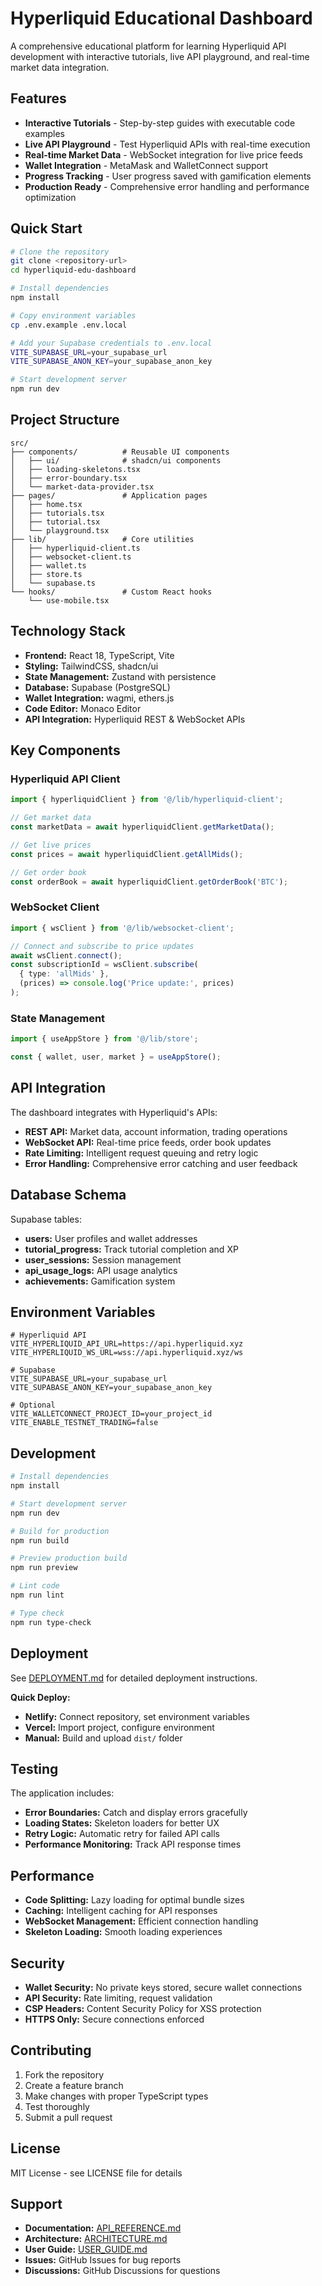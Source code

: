 # Hyperliquid Educational Dashboard

A comprehensive educational platform for learning Hyperliquid API development with interactive tutorials, live API playground, and real-time market data integration.

## Features

- **Interactive Tutorials** - Step-by-step guides with executable code examples
- **Live API Playground** - Test Hyperliquid APIs with real-time execution
- **Real-time Market Data** - WebSocket integration for live price feeds
- **Wallet Integration** - MetaMask and WalletConnect support
- **Progress Tracking** - User progress saved with gamification elements
- **Production Ready** - Comprehensive error handling and performance optimization

## Quick Start

```bash
# Clone the repository
git clone <repository-url>
cd hyperliquid-edu-dashboard

# Install dependencies
npm install

# Copy environment variables
cp .env.example .env.local

# Add your Supabase credentials to .env.local
VITE_SUPABASE_URL=your_supabase_url
VITE_SUPABASE_ANON_KEY=your_supabase_anon_key

# Start development server
npm run dev
```

## Project Structure

```
src/
├── components/          # Reusable UI components
│   ├── ui/              # shadcn/ui components
│   ├── loading-skeletons.tsx
│   ├── error-boundary.tsx
│   └── market-data-provider.tsx
├── pages/               # Application pages
│   ├── home.tsx
│   ├── tutorials.tsx
│   ├── tutorial.tsx
│   └── playground.tsx
├── lib/                 # Core utilities
│   ├── hyperliquid-client.ts
│   ├── websocket-client.ts
│   ├── wallet.ts
│   ├── store.ts
│   └── supabase.ts
└── hooks/               # Custom React hooks
    └── use-mobile.tsx
```

## Technology Stack

- **Frontend:** React 18, TypeScript, Vite
- **Styling:** TailwindCSS, shadcn/ui
- **State Management:** Zustand with persistence
- **Database:** Supabase (PostgreSQL)
- **Wallet Integration:** wagmi, ethers.js
- **Code Editor:** Monaco Editor
- **API Integration:** Hyperliquid REST & WebSocket APIs

## Key Components

### Hyperliquid API Client

```typescript
import { hyperliquidClient } from '@/lib/hyperliquid-client';

// Get market data
const marketData = await hyperliquidClient.getMarketData();

// Get live prices
const prices = await hyperliquidClient.getAllMids();

// Get order book
const orderBook = await hyperliquidClient.getOrderBook('BTC');
```

### WebSocket Client

```typescript
import { wsClient } from '@/lib/websocket-client';

// Connect and subscribe to price updates
await wsClient.connect();
const subscriptionId = wsClient.subscribe(
  { type: 'allMids' },
  (prices) => console.log('Price update:', prices)
);
```

### State Management

```typescript
import { useAppStore } from '@/lib/store';

const { wallet, user, market } = useAppStore();
```

## API Integration

The dashboard integrates with Hyperliquid's APIs:

- **REST API:** Market data, account information, trading operations
- **WebSocket API:** Real-time price feeds, order book updates
- **Rate Limiting:** Intelligent request queuing and retry logic
- **Error Handling:** Comprehensive error catching and user feedback

## Database Schema

Supabase tables:

- **users:** User profiles and wallet addresses
- **tutorial_progress:** Track tutorial completion and XP
- **user_sessions:** Session management
- **api_usage_logs:** API usage analytics
- **achievements:** Gamification system

## Environment Variables

```env
# Hyperliquid API
VITE_HYPERLIQUID_API_URL=https://api.hyperliquid.xyz
VITE_HYPERLIQUID_WS_URL=wss://api.hyperliquid.xyz/ws

# Supabase
VITE_SUPABASE_URL=your_supabase_url
VITE_SUPABASE_ANON_KEY=your_supabase_anon_key

# Optional
VITE_WALLETCONNECT_PROJECT_ID=your_project_id
VITE_ENABLE_TESTNET_TRADING=false
```

## Development

```bash
# Install dependencies
npm install

# Start development server
npm run dev

# Build for production
npm run build

# Preview production build
npm run preview

# Lint code
npm run lint

# Type check
npm run type-check
```

## Deployment

See [DEPLOYMENT.md](./DEPLOYMENT.md) for detailed deployment instructions.

**Quick Deploy:**
- **Netlify:** Connect repository, set environment variables
- **Vercel:** Import project, configure environment
- **Manual:** Build and upload `dist/` folder

## Testing

The application includes:

- **Error Boundaries:** Catch and display errors gracefully
- **Loading States:** Skeleton loaders for better UX
- **Retry Logic:** Automatic retry for failed API calls
- **Performance Monitoring:** Track API response times

## Performance

- **Code Splitting:** Lazy loading for optimal bundle sizes
- **Caching:** Intelligent caching for API responses
- **WebSocket Management:** Efficient connection handling
- **Skeleton Loading:** Smooth loading experiences

## Security

- **Wallet Security:** No private keys stored, secure wallet connections
- **API Security:** Rate limiting, request validation
- **CSP Headers:** Content Security Policy for XSS protection
- **HTTPS Only:** Secure connections enforced

## Contributing

1. Fork the repository
2. Create a feature branch
3. Make changes with proper TypeScript types
4. Test thoroughly
5. Submit a pull request

## License

MIT License - see LICENSE file for details

## Support

- **Documentation:** [API_REFERENCE.md](./API_REFERENCE.md)
- **Architecture:** [ARCHITECTURE.md](./ARCHITECTURE.md)
- **User Guide:** [USER_GUIDE.md](./USER_GUIDE.md)
- **Issues:** GitHub Issues for bug reports
- **Discussions:** GitHub Discussions for questions
